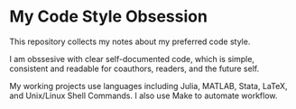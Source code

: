 # My Code Style Obsession

This repository collects my notes about my preferred code style.

I am obssesive with clear self-documented code, which is simple, consistent and readable for coauthors, readers, and the future self. 

My working projects use languages including Julia, MATLAB, Stata, LaTeX, and Unix/Linux Shell Commands. I also use Make to automate workflow.